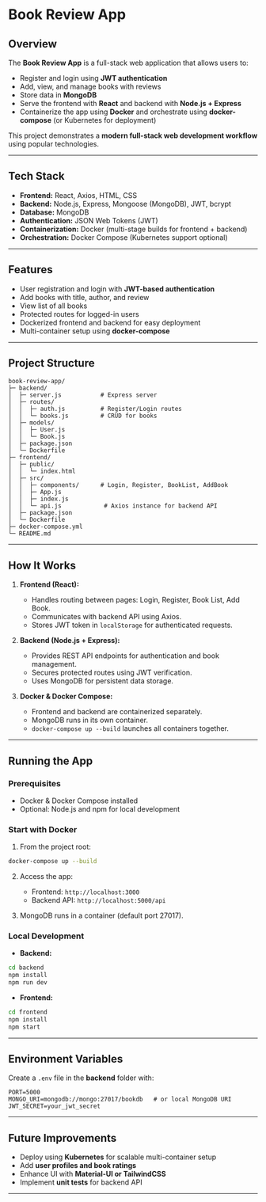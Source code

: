 # Book Review App

## Overview

The **Book Review App** is a full-stack web application that allows users to:

* Register and login using **JWT authentication**
* Add, view, and manage books with reviews
* Store data in **MongoDB**
* Serve the frontend with **React** and backend with **Node.js + Express**
* Containerize the app using **Docker** and orchestrate using **docker-compose** (or Kubernetes for deployment)

This project demonstrates a **modern full-stack web development workflow** using popular technologies.

---

## Tech Stack

* **Frontend:** React, Axios, HTML, CSS
* **Backend:** Node.js, Express, Mongoose (MongoDB), JWT, bcrypt
* **Database:** MongoDB
* **Authentication:** JSON Web Tokens (JWT)
* **Containerization:** Docker (multi-stage builds for frontend + backend)
* **Orchestration:** Docker Compose (Kubernetes support optional)

---

## Features

* User registration and login with **JWT-based authentication**
* Add books with title, author, and review
* View list of all books
* Protected routes for logged-in users
* Dockerized frontend and backend for easy deployment
* Multi-container setup using **docker-compose**

---

## Project Structure

```
book-review-app/
├─ backend/
│  ├─ server.js           # Express server
│  ├─ routes/
│  │  ├─ auth.js          # Register/Login routes
│  │  └─ books.js         # CRUD for books
│  ├─ models/
│  │  ├─ User.js
│  │  └─ Book.js
│  ├─ package.json
│  └─ Dockerfile
├─ frontend/
│  ├─ public/
│  │  └─ index.html
│  ├─ src/
│  │  ├─ components/      # Login, Register, BookList, AddBook
│  │  ├─ App.js
│  │  ├─ index.js
│  │  └─ api.js            # Axios instance for backend API
│  ├─ package.json
│  └─ Dockerfile
├─ docker-compose.yml
└─ README.md
```

---

## How It Works

1. **Frontend (React):**

   * Handles routing between pages: Login, Register, Book List, Add Book.
   * Communicates with backend API using Axios.
   * Stores JWT token in `localStorage` for authenticated requests.

2. **Backend (Node.js + Express):**

   * Provides REST API endpoints for authentication and book management.
   * Secures protected routes using JWT verification.
   * Uses MongoDB for persistent data storage.

3. **Docker & Docker Compose:**

   * Frontend and backend are containerized separately.
   * MongoDB runs in its own container.
   * `docker-compose up --build` launches all containers together.

---

## Running the App

### **Prerequisites**

* Docker & Docker Compose installed
* Optional: Node.js and npm for local development

### **Start with Docker**

1. From the project root:

```bash
docker-compose up --build
```

2. Access the app:

   * Frontend: `http://localhost:3000`
   * Backend API: `http://localhost:5000/api`

3. MongoDB runs in a container (default port 27017).

### **Local Development**

* **Backend:**

```bash
cd backend
npm install
npm run dev
```

* **Frontend:**

```bash
cd frontend
npm install
npm start
```

---

## Environment Variables

Create a `.env` file in the **backend** folder with:

```
PORT=5000
MONGO_URI=mongodb://mongo:27017/bookdb   # or local MongoDB URI
JWT_SECRET=your_jwt_secret
```

---

## Future Improvements

* Deploy using **Kubernetes** for scalable multi-container setup
* Add **user profiles and book ratings**
* Enhance UI with **Material-UI or TailwindCSS**
* Implement **unit tests** for backend API

---
